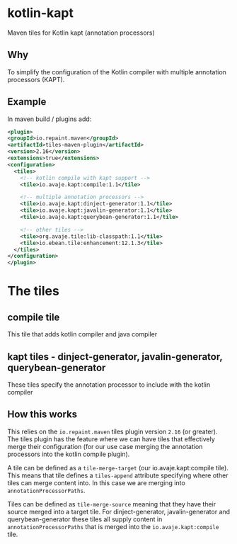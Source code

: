 # kotlin-kapt
Maven tiles for Kotlin kapt (annotation processors)

## Why

To simplify the configuration of the Kotlin compiler with multiple
annotation processors (KAPT).

## Example

In maven build / plugins add:

```xml
<plugin>
<groupId>io.repaint.maven</groupId>
<artifactId>tiles-maven-plugin</artifactId>
<version>2.16</version>
<extensions>true</extensions>
<configuration>
  <tiles>
    <!-- kotlin compile with kapt support -->
    <tile>io.avaje.kapt:compile:1.1</tile>

    <!-- multiple annotation processors -->
    <tile>io.avaje.kapt:dinject-generator:1.1</tile>
    <tile>io.avaje.kapt:javalin-generator:1.1</tile>
    <tile>io.avaje.kapt:querybean-generator:1.1</tile>

    <!-- other tiles -->
    <tile>org.avaje.tile:lib-classpath:1.1</tile>
    <tile>io.ebean.tile:enhancement:12.1.3</tile>
  </tiles>
</configuration>
</plugin>
```  

# The tiles

## compile tile
This tile that adds kotlin compiler and java compiler 

## kapt tiles - dinject-generator, javalin-generator, querybean-generator
These tiles specify the annotation processor to include
with the kotlin compiler


## How this works

This relies on the `io.repaint.maven` tiles plugin version `2.16` (or greater). 
The tiles plugin has the feature where we can have tiles that effectively merge 
their configuration (for our use case merging the annotation processors into the
kotlin compile plugin). 
 
A tile can be defined as a `tile-merge-target` (our io.avaje.kapt:compile tile). 
This means that tile defines a `tiles-append` attribute specifying where other 
tiles can merge content into. In this case we are merging into `annotationProcessorPaths`.

Tiles can be defined as `tile-merge-source` meaning that they have their source merged 
into a target tile. For dinject-generator, javalin-generator and querybean-generator
these tiles all supply content in `annotationProcessorPaths` that is merged into the
`io.avaje.kapt:compile` tile.
